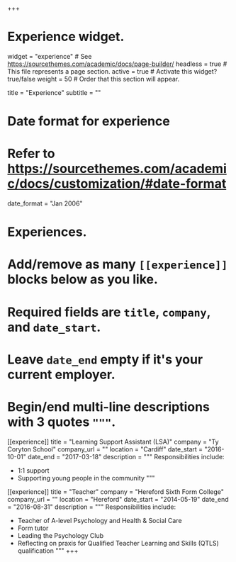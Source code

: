 +++
# Experience widget.
widget = "experience"  # See https://sourcethemes.com/academic/docs/page-builder/
headless = true  # This file represents a page section.
active = true  # Activate this widget? true/false
weight = 50  # Order that this section will appear.

title = "Experience"
subtitle = ""

# Date format for experience
#   Refer to https://sourcethemes.com/academic/docs/customization/#date-format
date_format = "Jan 2006"

# Experiences.
#   Add/remove as many `[[experience]]` blocks below as you like.
#   Required fields are `title`, `company`, and `date_start`.
#   Leave `date_end` empty if it's your current employer.
#   Begin/end multi-line descriptions with 3 quotes `"""`.
[[experience]]
  title = "Learning Support Assistant (LSA)"
  company = "Ty Coryton School"
  company_url = ""
  location = "Cardiff"
  date_start = "2016-10-01"
  date_end = "2017-03-18"
  description = """
  Responsibilities include:
  
  * 1:1 support
  * Supporting young people in the community
  """

[[experience]]
  title = "Teacher"
  company = "Hereford Sixth Form College"
  company_url = ""
  location = "Hereford"
  date_start = "2014-05-19"
  date_end = "2016-08-31"
  description = """
  Responsibilities include:
  
  * Teacher of A-level Psychology and Health & Social Care
  * Form tutor
  * Leading the Psychology Club
  * Reflecting on praxis for Qualified Teacher Learning and Skills (QTLS) qualification
  """
+++

